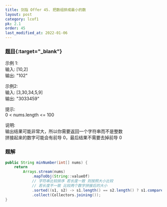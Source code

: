 ```yaml
---
title: 剑指 Offer 45. 把数组排成最小的数
layout: post
category: lcof1
pk: 2.1
order: 45
last_modified_at: 2022-01-06
---
```


### [题目](https://leetcode.cn/problems/ba-shu-zu-pai-cheng-zui-xiao-de-shu-lcof/){:target="_blank"}

示例 1:  
输入: [10,2]  
输出: "102"

示例2:  
输入: [3,30,34,5,9]  
输出: "3033459"


提示:  
0 < nums.length <= 100

说明:  
输出结果可能非常大，所以你需要返回一个字符串而不是整数  
拼接起来的数字可能会有前导 0，最后结果不需要去掉前导 0

### 题解

```java
public String minNumber(int[] nums) {
    return
        Arrays.stream(nums)
            .mapToObj(String::valueOf)
            // 字符串比较排序 若长度一致 则按照大小比较
            // 若长度不一致 比较两个数字拼接后的大小
            .sorted((s1, s2) -> s1.length() == s2.length() ? s1.compareTo(s2) : (s1 + s2).compareTo(s2 + s1))
            .collect(Collectors.joining());
}
```
